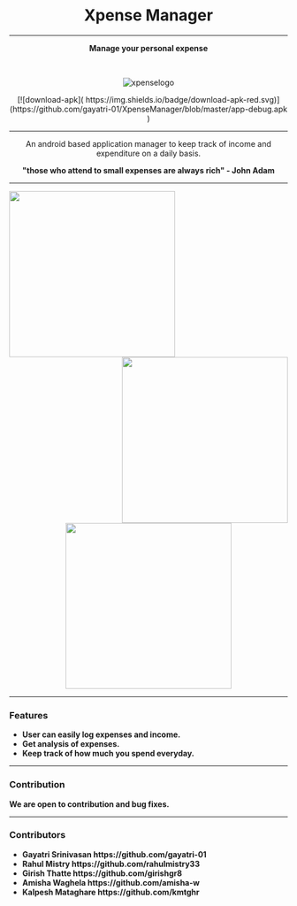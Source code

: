 <h1 align="center">Xpense Manager</h1>
<hr>
<p align="center"><b>Manage your personal expense</b></p>
<br>
<div align="center" >

  ![xpenselogo](https://github.com/gayatri-01/XpenseManager/blob/rahul1/gifs/icon.png)
  
  
</div>


<div align="center"> [![download-apk](
https://img.shields.io/badge/download-apk-red.svg)](https://github.com/gayatri-01/XpenseManager/blob/master/app-debug.apk
)</div>
 
 <hr>
  

<p align="center">An android based application manager to keep track of income and expenditure on a daily basis.</p>
<p align="center"><b>"those who attend to small expenses are always rich" - John Adam</p>
<hr>
<div align ="center">
<p>
<img src="https://github.com/gayatri-01/XpenseManager/blob/rahul1/gifs/1.gif" width=300px align=left>
<img src="https://github.com/gayatri-01/XpenseManager/blob/rahul1/gifs/2.gif" width=300px align=right>
<br>
<img src="https://github.com/gayatri-01/XpenseManager/blob/rahul1/gifs/3.gif" width=300px>
</p>
</div>
<hr>



<h3>Features</h3>
<ul>
    <li>User can easily log expenses and income.
    <li>Get analysis of expenses.
    <li>Keep track of how much you spend everyday.
</ul>
<hr>





<p>
    <h3>Contribution</h3>
    <p>We are open to contribution and bug fixes.</p>
</p>
<hr>
<h3>Contributors</h3>
<ul>
   
  <li> Gayatri Srinivasan https://github.com/gayatri-01 
  <li> Rahul Mistry  https://github.com/rahulmistry33
  <li> Girish Thatte  https://github.com/girishgr8
  <li> Amisha Waghela  https://github.com/amisha-w
  <li> Kalpesh Mataghare https://github.com/kmtghr

</html>









